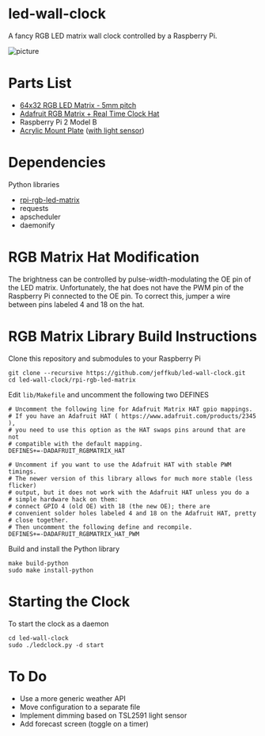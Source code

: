 # led-wall-clock
A fancy RGB LED matrix wall clock controlled by a Raspberry Pi.

![picture](https://cloud.githubusercontent.com/assets/8151645/14007063/6deb76d6-f149-11e5-8a30-1efc0c79715d.jpg)

# Parts List
- [64x32 RGB LED Matrix - 5mm pitch](https://www.adafruit.com/products/2277)
- [Adafruit RGB Matrix + Real Time Clock Hat](https://www.adafruit.com/product/2345)
- Raspberry Pi 2 Model B
- [Acrylic Mount Plate](http://www.ponoko.com/build-your-own/furniture/led-wall-clock-plate-13293#) ([with light sensor](http://www.ponoko.com/build-your-own/furniture/led-wall-clock-plate-rev2-13311))

# Dependencies
Python libraries
- [rpi-rgb-led-matrix](https://github.com/hzeller/rpi-rgb-led-matrix)
- requests
- apscheduler
- daemonify

# RGB Matrix Hat Modification
The brightness can be controlled by pulse-width-modulating the OE pin of the LED matrix.  Unfortunately, the hat does not have the PWM pin of the Raspberry Pi connected to the OE pin.  To correct this, jumper a wire between pins labeled 4 and 18 on the hat.

# RGB Matrix Library Build Instructions
Clone this repository and submodules to your Raspberry Pi
```
git clone --recursive https://github.com/jeffkub/led-wall-clock.git
cd led-wall-clock/rpi-rgb-led-matrix
```
Edit `lib/Makefile` and uncomment the following two DEFINES
```
# Uncomment the following line for Adafruit Matrix HAT gpio mappings.
# If you have an Adafruit HAT ( https://www.adafruit.com/products/2345 ),
# you need to use this option as the HAT swaps pins around that are not
# compatible with the default mapping.
DEFINES+=-DADAFRUIT_RGBMATRIX_HAT

# Uncomment if you want to use the Adafruit HAT with stable PWM timings.
# The newer version of this library allows for much more stable (less flicker)
# output, but it does not work with the Adafruit HAT unless you do a
# simple hardware hack on them:
# connect GPIO 4 (old OE) with 18 (the new OE); there are
# convenient solder holes labeled 4 and 18 on the Adafruit HAT, pretty
# close together.
# Then uncomment the following define and recompile.
DEFINES+=-DADAFRUIT_RGBMATRIX_HAT_PWM
```
Build and install the Python library
```
make build-python
sudo make install-python
```
# Starting the Clock
To start the clock as a daemon
```
cd led-wall-clock
sudo ./ledclock.py -d start
```
# To Do
- Use a more generic weather API
- Move configuration to a separate file
- Implement dimming based on TSL2591 light sensor
- Add forecast screen (toggle on a timer)
